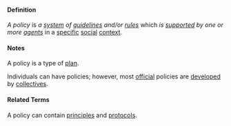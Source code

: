 #### Definition

*A policy* is *a [system](https://github.com/gcassel/Modular-Organization-Terminology/blob/master/terms/system.md) of [guidelines](https://github.com/gcassel/Modular-Organizing-Terminology/blob/master/terms/guideline.md) and/or [rules](https://github.com/gcassel/Modular-Organizing-Terminology/blob/master/terms/rule.md)* which *is [supported](https://github.com/gcassel/Modular-Organizing-Terminology/blob/master/terms/support.md) by one or more [agents](https://github.com/gcassel/Modular-Organizing-Terminology/blob/master/terms/agent.md)* in a [specific](https://github.com/gcassel/Modular-Organizing-Terminology/blob/master/terms/specific.md) [social](https://github.com/gcassel/Modular-Organizing-Terminology/blob/master/terms/social.md) [context](https://github.com/gcassel/Modular-Organizing-Terminology/blob/master/terms/context.md).

#### Notes

A policy is a type of [plan](https://github.com/gcassel/Modular-Organization-Terminology/blob/master/terms/plan.md).  

Individuals can have policies; however, most [official](https://github.com/gcassel/Modular-Organizing-Terminology/blob/master/terms/official.md) policies are [developed](https://github.com/gcassel/Modular-Organizing-Terminology/blob/master/terms/develop.md) by [collectives](https://github.com/gcassel/Modular-Organizing-Terminology/blob/master/terms/collective.md).

#### Related Terms

A policy can contain [principles](https://github.com/gcassel/Modular-Organizing-Terminology/blob/master/terms/principle.md) and  [protocols](https://github.com/gcassel/Modular-Organizing-Terminology/blob/master/terms/protocol.md). 
